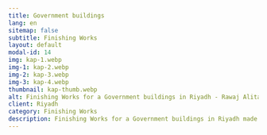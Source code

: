 ```yaml
---
title: Government buildings
lang: en
sitemap: false
subtitle: Finishing Works
layout: default
modal-id: 14
img: kap-1.webp
img-1: kap-2.webp
img-2: kap-3.webp
img-3: kap-4.webp
thumbnail: kap-thumb.webp
alt: Finishing Works for a Government buildings in Riyadh - Rawaj Alitaqan Consturcion Company in KSA
client: Riyadh
category: Finishing Works
description: Finishing Works for a Government buildings in Riyadh made by our team.
---
```


